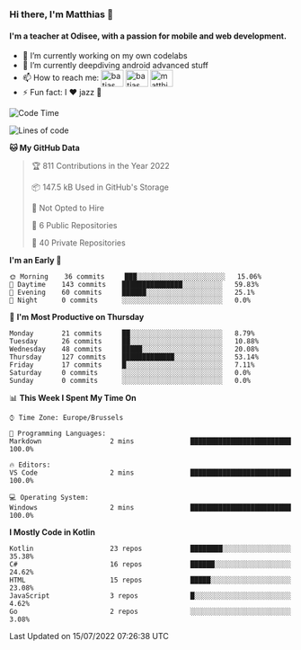 ### Hi there, I'm Matthias 👋

#### I'm a teacher at Odisee, with a passion for mobile and web development.

- 🔭 I’m currently working on my own codelabs
- 🌱 I’m currently deepdiving android advanced stuff
- 📫 How to reach me: <a href="https://dev.to/batjas" target="_blank"><img align="center" src="https://raw.githubusercontent.com/rahuldkjain/github-profile-readme-generator/master/src/images/icons/Social/devto.svg" alt="batjas" height="30" width="40" /></a>
<a href="https://twitter.com/batjas" target="_blank"><img align="center" src="https://raw.githubusercontent.com/rahuldkjain/github-profile-readme-generator/master/src/images/icons/Social/twitter.svg" alt="batjas" height="30" width="40" /></a>
<a href="https://linkedin.com/in/matthiasdruwé" target="_blank"><img align="center" src="https://raw.githubusercontent.com/rahuldkjain/github-profile-readme-generator/master/src/images/icons/Social/linked-in-alt.svg" alt="matthiasdruwé" height="30" width="40" /></a>
- ⚡ Fun fact: I ❤ jazz 🎷


<!--START_SECTION:waka-->
![Code Time](http://img.shields.io/badge/Code%20Time-355%20hrs%2041%20mins-blue)

![Lines of code](https://img.shields.io/badge/From%20Hello%20World%20I%27ve%20Written-229%20Thousand%20lines%20of%20code-blue)

**🐱 My GitHub Data** 

> 🏆 811 Contributions in the Year 2022
 > 
> 📦 147.5 kB Used in GitHub's Storage 
 > 
> 🚫 Not Opted to Hire
 > 
> 📜 6 Public Repositories 
 > 
> 🔑 40 Private Repositories  
 > 
**I'm an Early 🐤** 

```text
🌞 Morning    36 commits     ███░░░░░░░░░░░░░░░░░░░░░░   15.06% 
🌆 Daytime    143 commits    ███████████████░░░░░░░░░░   59.83% 
🌃 Evening    60 commits     ██████░░░░░░░░░░░░░░░░░░░   25.1% 
🌙 Night      0 commits      ░░░░░░░░░░░░░░░░░░░░░░░░░   0.0%

```
📅 **I'm Most Productive on Thursday** 

```text
Monday       21 commits     ██░░░░░░░░░░░░░░░░░░░░░░░   8.79% 
Tuesday      26 commits     ██░░░░░░░░░░░░░░░░░░░░░░░   10.88% 
Wednesday    48 commits     █████░░░░░░░░░░░░░░░░░░░░   20.08% 
Thursday     127 commits    █████████████░░░░░░░░░░░░   53.14% 
Friday       17 commits     █░░░░░░░░░░░░░░░░░░░░░░░░   7.11% 
Saturday     0 commits      ░░░░░░░░░░░░░░░░░░░░░░░░░   0.0% 
Sunday       0 commits      ░░░░░░░░░░░░░░░░░░░░░░░░░   0.0%

```


📊 **This Week I Spent My Time On** 

```text
⌚︎ Time Zone: Europe/Brussels

💬 Programming Languages: 
Markdown                 2 mins              █████████████████████████   100.0%

🔥 Editors: 
VS Code                  2 mins              █████████████████████████   100.0%

💻 Operating System: 
Windows                  2 mins              █████████████████████████   100.0%

```

**I Mostly Code in Kotlin** 

```text
Kotlin                   23 repos            ████████░░░░░░░░░░░░░░░░░   35.38% 
C#                       16 repos            ██████░░░░░░░░░░░░░░░░░░░   24.62% 
HTML                     15 repos            █████░░░░░░░░░░░░░░░░░░░░   23.08% 
JavaScript               3 repos             █░░░░░░░░░░░░░░░░░░░░░░░░   4.62% 
Go                       2 repos             ░░░░░░░░░░░░░░░░░░░░░░░░░   3.08%

```



 Last Updated on 15/07/2022 07:26:38 UTC
<!--END_SECTION:waka-->
